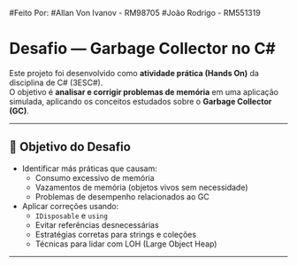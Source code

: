 #Feito Por:
#Allan Von Ivanov - RM98705
#João Rodrigo - RM551319

# Desafio — Garbage Collector no C#

Este projeto foi desenvolvido como **atividade prática (Hands On)** da disciplina de C# (3ESC#).  
O objetivo é **analisar e corrigir problemas de memória** em uma aplicação simulada, aplicando os conceitos estudados sobre o **Garbage Collector (GC)**.

---

## 🎯 Objetivo do Desafio

- Identificar más práticas que causam:
  - Consumo excessivo de memória
  - Vazamentos de memória (objetos vivos sem necessidade)
  - Problemas de desempenho relacionados ao GC
- Aplicar correções usando:
  - `IDisposable` e `using`
  - Evitar referências desnecessárias
  - Estratégias corretas para strings e coleções
  - Técnicas para lidar com LOH (Large Object Heap)

---
